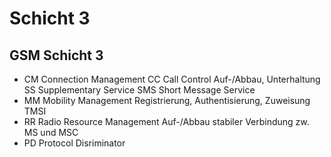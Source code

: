 # Schicht 3

## GSM Schicht 3

- CM Connection Management
    CC Call Control
        Auf-/Abbau, Unterhaltung
    SS Supplementary Service
    SMS Short Message Service
- MM Mobility Management
    Registrierung, Authentisierung, Zuweisung TMSI
- RR Radio Resource Management
    Auf-/Abbau stabiler Verbindung zw. MS und MSC
- PD Protocol Disriminator